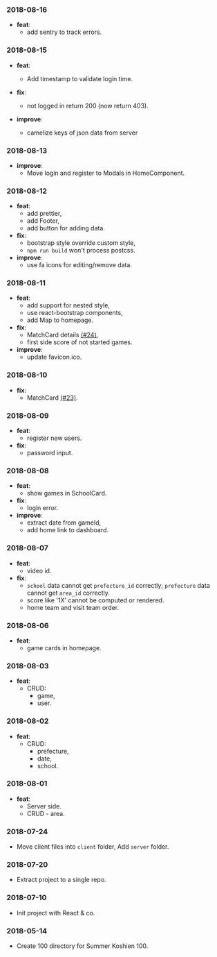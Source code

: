 ### 2018-08-16

- **feat**:
  - add sentry to track errors.

### 2018-08-15

- **feat**:
  -  Add timestamp to validate login time.

- **fix**:
  - not logged in return 200 (now return 403).

- **improve**:
  - camelize keys of json data from server

### 2018-08-13

- **improve**:
  - Move login and register to Modals in HomeComponent.

### 2018-08-12

- **feat**:
  - add prettier,
  - add Footer,
  - add button for adding data.
- **fix**:
  - bootstrap style override custom style,
  - `npm run build` won't process postcss.
- **improve**:
  - use fa icons for editing/remove data.

### 2018-08-11

- **feat**:
  - add support for nested style,
  - use react-bootstrap components,
  - add Map to homepage.
- **fix**:
  - MatchCard details [(#24)](https://github.com/JoySR/koshien100/pull/24),
  - first side score of not started games.
- **improve**:
  - update favicon.ico.

### 2018-08-10

- **fix**:
  - MatchCard [(#23)](https://github.com/JoySR/koshien100/pull/23).

### 2018-08-09

- **feat**:
  - register new users.
- **fix**:
  - password input.

### 2018-08-08

- **feat**:
  - show games in SchoolCard.
- **fix**:
  - login error.
- **improve**:
  - extract date from gameId,
  - add home link to dashboard.

### 2018-08-07

- **feat**:
  - video id.
- **fix**:
  - `school` data cannot get `prefecture_id` correctly; `prefecture` data cannot get `area_id` correctly.
  - score like '1X' cannot be computed or rendered.
  - home team and visit team order.

### 2018-08-06

- **feat**:
  - game cards in homepage.

### 2018-08-03

- **feat**:
  - CRUD:
    - game,
    - user.

### 2018-08-02

- **feat**:
  - CRUD:
    - prefecture,
    - date,
    - school.

### 2018-08-01

- **feat**:
  - Server side.
  - CRUD - area.

### 2018-07-24

- Move client files into `client` folder, Add `server` folder.

### 2018-07-20

- Extract project to a single repo.

### 2018-07-10

- Init project with React & co.

### 2018-05-14

- Create 100 directory for Summer Koshien 100.
